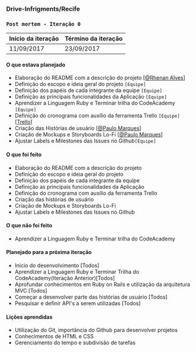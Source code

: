 ### Drive-Infrigments/Recife
### `Post mortem - Iteração 0`

Início da iteração | Término da iteração
-------------------|--------------------
11/09/2017 | 23/09/2017


#### O que estava planejado
- Elaboração do README com a descrição do projeto [[@Rhenan Alves](https://github.com/rhenanalves)]
- Definição do escopo e ideia geral do projeto `[Equipe]`
- Definição dos papéis de cada integrante da equipe `[Equipe]`
- Definição as  principais funcionalidades da Aplicação `[Equipe]`
- Aprendizer a Linguagem Ruby e Terminar trilha do CodeAcademy `[Equipe]`
- Definição do cronograma com auxílio da ferramenta Trello `[Equipe]`[[Trello](https://trello.com/b/QPrG9YMu/the-trolls-project)]
- Criação das Histórias de usuário [[@Paulo Marques](https://github.com/pemsm)]
- Criação de Mockups e Storyboards Lo-Fi [[@Paulo Marques](https://github.com/pemsm)]
- Ajustar Labels e Milestones das Issues no Github`[Equipe]`

#### O que foi feito
- Elaboração do README com a descrição do projeto
- Definição do escopo e ideia geral do projeto
- Definição dos papéis de cada integrante da equipe
- Definição as  principais funcionalidades da Aplicação
- Definição do cronograma com auxílio da ferramenta Trello
- Criação das histórias de usuário
- Criação de Mockups e Storyboards Lo-Fi
- Ajustar Labels e Milestones das Issues no Github

#### O que não foi feito
- Aprendizer a Linguagem Ruby e Terminar trilha do CodeAcademy

#### Planejado para a próxima iteração
- Início do desenvolvimento [Todos]
- Aprendizer a Linguagem Ruby e Terminar Trilha do CodeAcademy(Iteração Anterior)[Todos]
- Aprofundar conhecimentos em Ruby on Rails e utilização da arquitetura MVC [Todos]
- Começar a desenvolver parte das histórias de usuário [Todos]
- Pesquisar e definir API's a serem utilizadas [Todos]

#### Lições aprendidas
- Utilização do Git, importância do Github para desenvolver projetos
- Conhecimentos de HTML e CSS
- Gerenciamento do tempo e subdivisão de tarefas